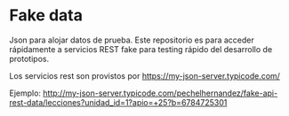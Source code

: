# Fake data
Json para alojar datos de prueba.
Este repositorio es para acceder rápidamente a servicios REST fake para testing rápido del desarrollo de prototipos.

Los servicios rest son provistos por https://my-json-server.typicode.com/

Ejemplo:       http://my-json-server.typicode.com/pechelhernandez/fake-api-rest-data/lecciones?unidad_id=1?apio=+25?b=6784725301

